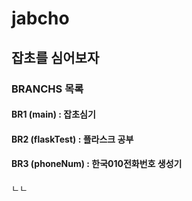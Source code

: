 # jabcho
## 잡초를 심어보자


### BRANCHS 목록

#### BR1 (main) : 잡초심기

#### BR2 (flaskTest) : 플라스크 공부

#### BR3 (phoneNum) : 한국010전화번호 생성기
ㄴㄴ
